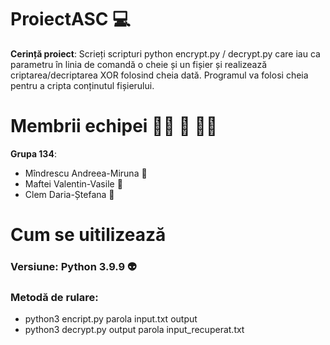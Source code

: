 # ProiectASC :computer:
**Cerință proiect**: Scrieți scripturi python encrypt.py / decrypt.py care iau ca parametru în linia de comandă o cheie și un
fișier și realizează criptarea/decriptarea XOR folosind cheia dată. Programul va folosi cheia pentru a
cripta conținutul fișierului.

# Membrii echipei :standing_woman: :standing_person: :standing_woman:
**Grupa 134**:
- Mîndrescu Andreea-Miruna :turtle:
- Maftei Valentin-Vasile :snake:
- Clem Daria-Ștefana :hedgehog:

# Cum se uitilizează
### Versiune: Python 3.9.9 :alien:
### Metodă de rulare:
- python3 encript.py parola input.txt output
- python3 decrypt.py output parola input_recuperat.txt
